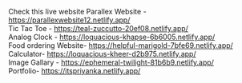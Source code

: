 Check this live website
Parallex Website  -https://parallexwebsite12.netlify.app/ <br>
Tic Tac Toe - https://teal-zuccutto-20ef08.netlify.app/ <br>
Analog Clock - https://loquacious-khapse-6b6005.netlify.app/ <br>
Food ordering Website- https://helpful-marigold-7bfe69.netlify.app/ <br>
Calculator- https://loquacious-kheer-d2b975.netlify.app/ <br>
 Image Gallary - https://ephemeral-twilight-81b6b9.netlify.app/<br>
 Portfolio- https://itspriyanka.netlify.app/
